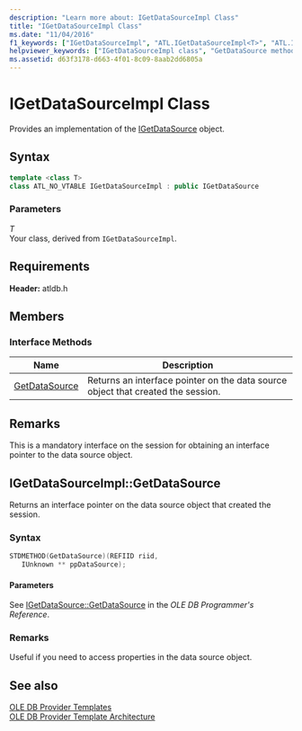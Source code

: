 ```yaml
---
description: "Learn more about: IGetDataSourceImpl Class"
title: "IGetDataSourceImpl Class"
ms.date: "11/04/2016"
f1_keywords: ["IGetDataSourceImpl", "ATL.IGetDataSourceImpl<T>", "ATL.IGetDataSourceImpl", "ATL::IGetDataSourceImpl", "ATL::IGetDataSourceImpl<T>", "GetDataSource", "IGetDataSourceImpl.GetDataSource", "IGetDataSourceImpl::GetDataSource"]
helpviewer_keywords: ["IGetDataSourceImpl class", "GetDataSource method"]
ms.assetid: d63f3178-d663-4f01-8c09-8aab2dd6805a
---
```

# IGetDataSourceImpl Class

Provides an implementation of the [IGetDataSource](/previous-versions/windows/desktop/ms709721(v=vs.85)) object.

## Syntax

```cpp
template <class T>
class ATL_NO_VTABLE IGetDataSourceImpl : public IGetDataSource
```

### Parameters

*T*<br/>
Your class, derived from `IGetDataSourceImpl`.

## Requirements

**Header:** atldb.h

## Members

### Interface Methods

| Name | Description |
|-|-|
|[GetDataSource](#getdatasource)|Returns an interface pointer on the data source object that created the session.|

## Remarks

This is a mandatory interface on the session for obtaining an interface pointer to the data source object.

## <a name="getdatasource"></a> IGetDataSourceImpl::GetDataSource

Returns an interface pointer on the data source object that created the session.

### Syntax

```cpp
STDMETHOD(GetDataSource)(REFIID riid,
   IUnknown ** ppDataSource);
```

#### Parameters

See [IGetDataSource::GetDataSource](/previous-versions/windows/desktop/ms725443(v=vs.85)) in the *OLE DB Programmer's Reference*.

### Remarks

Useful if you need to access properties in the data source object.

## See also

[OLE DB Provider Templates](../../data/oledb/ole-db-provider-templates-cpp.md)<br/>
[OLE DB Provider Template Architecture](../../data/oledb/ole-db-provider-template-architecture.md)
